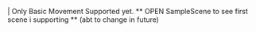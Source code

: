 | Only Basic Movement Supported yet.
** OPEN SampleScene to see first scene i supporting **
(abt to change in future)